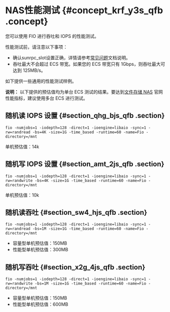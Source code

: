 # NAS性能测试 {#concept_krf_y3s_qfb .concept}

您可以使用 FIO 进行吞吐和 IOPS 的性能测试。

性能测试前，请注意以下事项：

-   确认sunrpc\_slot设置正确，详情请参考[常见问题](../../../../intl.zh-CN/常见问题/linux上NFS性能只有几MB速度.md#)文档说明。
-   吞吐最大不会超过 ECS 带宽。如果您的 ECS 带宽只有 1Gbps，则吞吐最大可达到 125MB/s。

如下提供一些通用的性能测试样例。

**说明：** 以下提供的预估值均为单台 ECS 测试的结果。要达到[文件存储 NAS](https://www.aliyun.com/product/nas) 官网性能指标，建议使用多台 ECS 进行测试。

## 随机读 IOPS 设置 {#section_qhg_bjs_qfb .section}

```
fio -numjobs=1 -iodepth=128 -direct=1 -ioengine=libaio -sync=1 -rw=randread -bs=4K -size=1G -time_based -runtime=60 -name=Fio -directory=/mnt
```

单机预估值：14k

## 随机写 IOPS 设置 {#section_amt_2js_qfb .section}

```
fio -numjobs=1 -iodepth=128 -direct=1 -ioengine=libaio -sync=1 -rw=randwrite -bs=4K -size=1G -time_based -runtime=60 -name=Fio -directory=/mnt
```

单机预估值：10k

## 随机读吞吐 {#section_sw4_hjs_qfb .section}

```
fio -numjobs=1 -iodepth=128 -direct=1 -ioengine=libaio -sync=1 -rw=randread -bs=1M -size=1G -time_based -runtime=60 -name=Fio -directory=/mnt
```

-   容量型单机预估值：150MB
-   性能型单机预估值：300MB

## 随机写吞吐 {#section_x2g_4js_qfb .section}

```
fio -numjobs=1 -iodepth=128 -direct=1 -ioengine=libaio -sync=1 -rw=randwrite -bs=1M -size=1G -time_based -runtime=60 -name=Fio -directory=/mnt
```

-   容量型单机预估值：150MB
-   性能型单机预估值：600MB

